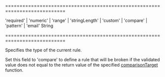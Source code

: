 ===========================================================================
<!--acceptValues-->'required' | 'numeric' | 'range' | 'stringLength' | 'custom' | 'compare' | 'pattern' | 'email'<!--/acceptValues-->
<!--type-->String<!--/type-->
===========================================================================

<!--shortDescription-->
Specifies the type of the current rule.
<!--/shortDescription-->

<!--fullDescription-->
Set this field to 'compare' to define a rule that will be broken if the validated value does not equal to the return value of the specified [comparisonTarget](/Documentation/ApiReference/UI_Widgets/dxValidator/Validation_Rules/CompareRule/#comparisonTarget) function.
<!--/fullDescription-->